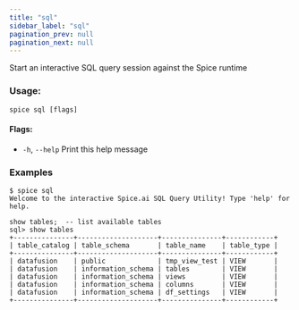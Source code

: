 ```yaml
---
title: "sql"
sidebar_label: "sql"
pagination_prev: null
pagination_next: null
---
```


Start an interactive SQL query session against the Spice runtime

### Usage:
```shell 
spice sql [flags]
```

#### Flags:
  - `-h`, `--help`   Print this help message


### Examples
```shell 
$ spice sql
Welcome to the interactive Spice.ai SQL Query Utility! Type 'help' for help.

show tables;  -- list available tables
sql> show tables
+---------------+--------------------+---------------+------------+
| table_catalog | table_schema       | table_name    | table_type |
+---------------+--------------------+---------------+------------+
| datafusion    | public             | tmp_view_test | VIEW       |
| datafusion    | information_schema | tables        | VIEW       |
| datafusion    | information_schema | views         | VIEW       |
| datafusion    | information_schema | columns       | VIEW       |
| datafusion    | information_schema | df_settings   | VIEW       |
+---------------+--------------------+---------------+------------+
```
